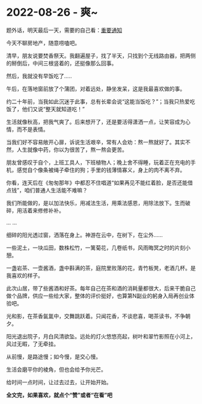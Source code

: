 # 2022-08-26 - 爽~

题外话，明天最后一天，需要的自己看：[重要通知](http://mp.weixin.qq.com/s?__biz=MzI1MzI4MDk5NA==&mid=2247491272&idx=2&sn=f7d7a3cde24ef6b21f20bb693f762afd&chksm=e9d78945dea00053eb9e8d38962803b4d58939040c9a844753b6d8ef0af858fdff88b666426d&scene=21#wechat_redirect)

今天不聊房地产，随意唠嗑吧。

清早，朋友说要焚香祭天。我翻遍屋子，找了半天，只找到个无线路由器，把两侧的掰倒后，中间三根竖着的，还挺像那么回事。

然后，我就没有早饭吃了.....

午后，在落地窗前放了个蒲团，对着远处，静坐发呆，这是我最喜欢做的事。

约二十年前，当我如此沉迷于此事，总有长辈会说“这能当饭吃？”；当我只热爱吃饭了，他们又说“整天就知道吃！”

生活就像秋高，把我气爽了。后来想开了，还是要活得潇洒一点，让笑容成为心情，而不是表情。

当我们好不容易敞开心扉，诉说生活艰辛，常有人会劝：熬一熬就好了。其实不然，人生就像中药，你以为很苦了，熬一熬会更苦。

朋友曾感叹于自个，上班工具人，下班植物人；晚上舍不得睡，玩着正在充电的手机，感觉自个像条被绳子牵住的狗；手里的钱薄情寡义，身上的肉不离不弃。

你看，连天后在《匆匆那年》中都忍不住唱道“如果再见不能红着脸，是否还能借点钱”，咱们普通人生活能不难嘛？

我们所能做的，是以加法快乐，用减法生活，用乘法感恩，用除法放下。生而破碎，用活着来修修补补。

... ...

细碎的阳光透过窗，洒落在身上。神游在云中，在树下，在尘外......

一些泥土，一块瓜田，数株松竹，一篱菊花，几卷纸书，风雨晦冥之时的片刻小憩。

一盏岩茶、一壶酱酒，盏中斟满的茶，庭院里败落的花，青竹板凳，老酒几杯。是我喜欢的样子。

此次山居，带了些酱酒和好茶。每年自己在茶和酒的消耗量都很大，后来干脆自己做个品牌，供应一些给大家，整体的评价挺好，也算第N副业的躬身入局再创业体验吧。

光和影，在茶香氤氲中，交舞跳跃着。只闻花香，不谈悲喜，喝茶读书，不争朝夕。

阳光退出院子，月白风清欲坠。远处的灯火悠悠亮起，树叶和翠竹影照在小河上，风过无暇，了无牵挂。

从前慢，是路途慢；如今慢，是交心慢。

生活会磨平你的棱角，但也会给予你光芒。

给时间一点时间，让过去过去，让开始开始。

**全文完，如果喜欢，就点个“赞”或者“在看”吧**